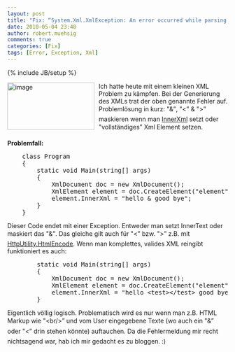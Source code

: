 ```yaml
---
layout: post
title: "Fix: “System.Xml.XmlException: An error occurred while parsing EntityName.”"
date: 2010-05-04 23:48
author: robert.muehsig
comments: true
categories: [Fix]
tags: [Error, Exception, Xml]
---
```

{% include JB/setup %}
<p><a href="{{BASE_PATH}}/assets/wp-images/image966.png"><img style="border-bottom: 0px; border-left: 0px; margin: 0px 10px 0px 0px; display: inline; border-top: 0px; border-right: 0px" title="image" border="0" alt="image" align="left" src="{{BASE_PATH}}/assets/wp-images/image_thumb151.png" width="199" height="108" /></a> </p>  <p>Ich hatte heute mit einem kleinen XML Problem zu kämpfen. Bei der Generierung des XMLs trat der oben genannte Fehler auf. Problemlösung in kurz: "&amp;”, "&lt;” &amp; "&gt;” maskieren wenn man <a href="http://msdn.microsoft.com/de-de/library/system.xml.xmlelement.innerxml.aspx">InnerXml</a> setzt oder "vollständiges” Xml Element setzen.</p>  <p><strong>Problemfall:</strong></p>  <p>   <div style="padding-bottom: 0px; margin: 0px; padding-left: 0px; padding-right: 0px; display: inline; float: none; padding-top: 0px" id="scid:812469c5-0cb0-4c63-8c15-c81123a09de7:69aa5c86-11b8-440b-b9b9-30673e674f2e" class="wlWriterEditableSmartContent"><pre name="code" class="c#">    class Program
    {
        static void Main(string[] args)
        {
            XmlDocument doc = new XmlDocument();
            XmlElement element = doc.CreateElement("element");
            element.InnerXml = "hello &amp; good bye";
        }
    }</pre></div>
Dieser Code endet mit einer Exception. Entweder man setzt InnerText oder maskiert das "&amp;”. Das gleiche gilt auch für "&lt;” bzw. "&gt;” z.B. mit <a href="http://msdn.microsoft.com/de-de/library/system.web.httputility.htmlencode.aspx">HttpUtility.HtmlEncode</a>. Wenn man komplettes, valides XML reingibt funktioniert es auch:</p>

<div style="padding-bottom: 0px; margin: 0px; padding-left: 0px; padding-right: 0px; display: inline; float: none; padding-top: 0px" id="scid:812469c5-0cb0-4c63-8c15-c81123a09de7:b65ad8f3-87d9-46d4-a119-7c3c2d9f3c11" class="wlWriterEditableSmartContent"><pre name="code" class="c#">        static void Main(string[] args)
        {
            XmlDocument doc = new XmlDocument();
            XmlElement element = doc.CreateElement("element");
            element.InnerXml = "hello &lt;test&gt;&lt;/test&gt; good bye";
        }</pre></div>

<p></p>

<p>Eigentlich völlig logisch. Problematisch wird es nur wenn man z.B. HTML Markup wie "&lt;br/&gt;” und vom User eingegebene Texte (wo auch ein "&amp;” oder "&lt;” drin stehen könnte) auftauchen. Da die Fehlermeldung mir recht nichtsagend war, hab ich mir gedacht es zu bloggen. :)</p>
